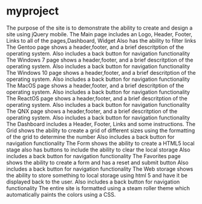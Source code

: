 # myproject
The purpose of the site is to demonstrate the ability to create and design a site using jQuery mobile.
The Main page includes an Logo, Header, Footer, Links to all of the pages,Dashboard, Widget
  Also has the ability to filter links
  The Gentoo page shows a header,footer, and a brief descritption of the operating system.
    Also includes a back button for navigation functionality
  The Windows 7 page shows a header,footer, and a brief descritption of the operating system.
    Also includes a back button for navigation functionality
  The Windows 10 page shows a header,footer, and a brief descritption of the operating system.
    Also includes a back button for navigation functionality
  The MacOS page shows a header,footer, and a brief descritption of the operating system.
    Also includes a back button for navigation functionality
  The ReactOS page shows a header,footer, and a brief descritption of the operating system.
    Also includes a back button for navigation functionality
  The QNX page shows a header,footer, and a brief descritption of the operating system.
    Also includes a back button for navigation functionality
The Dashboard includes a Header, Footer, Links and some instructions.
  The Grid shows the ability to create a grid of different sizes using the formatting of the grid to determine the number
    Also includes a back button for navigation functionality
  The Form shows the ability to create a HTML5 local stage also has buttons to include the ability to clear the local storage
    Also includes a back button for navigation functionality
  The Favorites page shows the ability to create a form and has a reset and submit button
    Also includes a back button for navigation functionality
  The Web storage shows the ability to store something to local storage using html 5 and have it be displayed back to the user.
    Also includes a back button for navigation functionality
The entire site is formatted using a steam roller theme which automatically paints the colors using a CSS.
